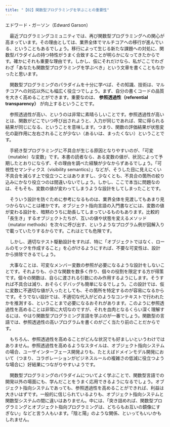 ```yaml
---
title: "【02】関数型プログラミングを学ぶことの重要性"
---
```



エドワード・ガーソン（Edward Garson）


　最近プログラミングコミュニティでは、再び関数型プログラミングへの関心が高まっています。その理由としては、業界全体でマルチコアへの移行が進んでいる、ということもあるでしょう。移行によって生じる新たな課題への対処に、関数型パラダイムの持つ特性がうまく合致することが明らかになってきたからです。確かにそれも重要な理由です。しかし、仮にそれだけなら、私がここでわざわざ「あなたも関数型プログラミングを学ぶべき」という文章を書くこともなかったと思います。

　関数型プログラミングのパラダイムを十分に学べば、その知識、技術は、マルチコアへの対応以外にも幅広く役立つでしょう。まず、自分の書くコードの品質を大きく高めることができます。重要なのは、 **参照透過性（referential transparency）** が向上するということです。

　参照透過性が高い、というのは非常に素晴らしいことです。参照透過性が高いとは、関数がどこでいつ呼び出されようと、入力が同じであれば、常に得られる結果が同じになる、ということを意味します。つまり、関数の評価結果が状態変化の副作用に左右されることが少ない（あるいは、まったくない）ということです。

　手続き型プログラミングに不具合が生じる原因となりやすいのが、「可変（mutable）な変数」です。本書の読者なら、ある変数の値が、状況によって予期したとおりにならず、その理由を調べた経験が少なからずあるでしょう。「可視性セマンティクス（visibility semantics）」などが、そうした目に見えにくい不具合を減らす上で役立つことはありますし、少なくとも、不具合の箇所の絞り込みにかなり役立つのは間違いないでしょう。しかし、ここで本当に問題なのは、そもそも、変数の値が変わってしまうような設計をしてしまったことです。

　そういう設計を防ぐために参考になるものは、業界全体を見渡してもあまり見つからないことは確かです。オブジェクト指向言語の入門書などには、変数の値が変わる設計を、暗黙のうちに助長してしまっているものもあります。比較的「長生き」するオブジェクトたちが、互いの値や状態を変えるメソッド（mutator methods）を次々に呼び出す、というようなプログラム例が図解入りで載っていたりするからです。これはとても危険です。

　しかし、適切なテスト駆動設計をすれば、特に「オブジェクトではなく、ロールのモックを作成すること」を心がけるようにすれば、不要な可変性は、設計から排除できるでしょう。

　大事なことは、可変なメンバー変数の参照が必要になるような設計をしないことです。それよりも、小さな関数を数多く作り、個々の役割を限定する方が得策です。個々の関数は、自らに渡される引数にのみ作用するようにします。そうすれば不具合は減り、おそらくデバッグも簡単になるでしょう。この設計では、仮に変数に不適切な値が入ったとしても、その箇所を特定するのが容易になるからです。そうでない設計では、不適切な代入がどのようなコンテキストで行われたかを推測する、ということまで必要になるおそれがあります。このように参照透過性を高めることは非常に大切なのですが、それを血肉となるくらい深く理解するには、やはり関数型プログラミング言語を学ぶのが一番でしょう。関数型の言語では、参照透過性の高いプログラムを書くのがごく当たり前のことだからです。

　もちろん、参照透過性を高めることがどんな状況でも好ましいというわけではありません。参照透過性を高めるようなスタイルは、オブジェクト指向システムの場合、ユーザインターフェース開発よりも、たとえばドメインモデル開発において（つまり、コラボレーションがビジネスルールの複雑さの低減に役立つような場合に）好結果につながりやすいようです。

　関数型プログラミングのパラダイムについてよく学ぶことで、関数型言語での開発以外の場面にも、学んだことをうまく応用できるようになるでしょう。オブジェクト指向システムであっても、参照透過性を高めることができれば、利益は大きいはずです。一般的に信じられているよりも、オブジェクト指向システムと関数型システムの間に違いはありません。中には、「突き詰めれば、関数型プログラミングとオブジェクト指向プログラミングは、どちらもお互いの鏡像にすぎない」などと言う人もいます。「陰と陽」のような関係、といってもいいかもしれません。
